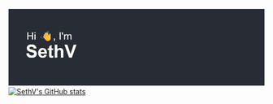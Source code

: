 [![Banner](https://github.com/SVRECCO/SVRECCO/raw/main/header.png)](https://github.com/SVRECCO/SVRECCO)
[![SethV's GitHub stats](https://github-readme-stats.vercel.app/api?username=SVRECCO&show_icons=true&theme=radical)](https://github.com/SVRECCO/github-readme-stats)
